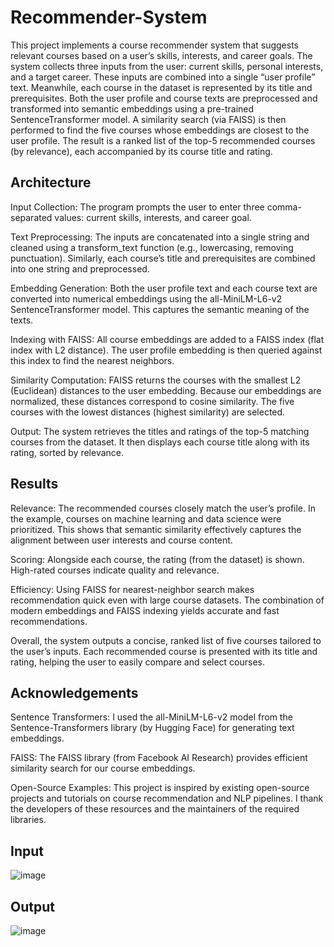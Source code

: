 # Recommender-System
This project implements a course recommender system that suggests relevant courses based on a user’s skills, interests, and career goals. The system collects three inputs from the user: current skills, personal interests, and a target career. These inputs are combined into a single “user profile” text. Meanwhile, each course in the dataset is represented by its title and prerequisites. Both the user profile and course texts are preprocessed and transformed into semantic embeddings using a pre-trained SentenceTransformer model. A similarity search (via FAISS) is then performed to find the five courses whose embeddings are closest to the user profile. The result is a ranked list of the top-5 recommended courses (by relevance), each accompanied by its course title and rating.

## Architecture

Input Collection: The program prompts the user to enter three comma-separated values: current skills, interests, and career goal.

Text Preprocessing: The inputs are concatenated into a single string and cleaned using a transform_text function (e.g., lowercasing, removing punctuation). Similarly, each course’s title and prerequisites are combined into one string and preprocessed.

Embedding Generation: Both the user profile text and each course text are converted into numerical embeddings using the all-MiniLM-L6-v2 SentenceTransformer model. This captures the semantic meaning of the texts.

Indexing with FAISS: All course embeddings are added to a FAISS index (flat index with L2 distance). The user profile embedding is then queried against this index to find the nearest neighbors.

Similarity Computation: FAISS returns the courses with the smallest L2 (Euclidean) distances to the user embedding. Because our embeddings are normalized, these distances correspond to cosine similarity. The five courses with the lowest distances (highest similarity) are selected.

Output: The system retrieves the titles and ratings of the top-5 matching courses from the dataset. It then displays each course title along with its rating, sorted by relevance.

## Results

Relevance: The recommended courses closely match the user’s profile. In the example, courses on machine learning and data science were prioritized. This shows that semantic similarity effectively captures the alignment between user interests and course content.

Scoring: Alongside each course, the rating (from the dataset) is shown. High-rated courses indicate quality and relevance.

Efficiency: Using FAISS for nearest-neighbor search makes recommendation quick even with large course datasets. The combination of modern embeddings and FAISS indexing yields accurate and fast recommendations.

Overall, the system outputs a concise, ranked list of five courses tailored to the user’s inputs. Each recommended course is presented with its title and rating, helping the user to easily compare and select courses.

## Acknowledgements

Sentence Transformers: I used the all-MiniLM-L6-v2 model from the Sentence-Transformers library (by Hugging Face) for generating text embeddings.

FAISS: The FAISS library (from Facebook AI Research) provides efficient similarity search for our course embeddings.

Open-Source Examples: This project is inspired by existing open-source projects and tutorials on course recommendation and NLP pipelines. I thank the developers of these resources and the maintainers of the required libraries.

## Input 
![image](https://github.com/user-attachments/assets/ec21c2da-25a6-41c7-aa55-f2c8711831c5)

## Output
![image](https://github.com/user-attachments/assets/0cdfc17e-d126-48e1-a23b-339c52c90066)


